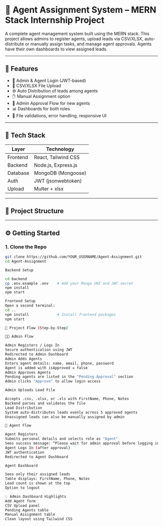 # 👥 Agent Assignment System – MERN Stack Internship Project

A complete agent management system built using the MERN stack. This project allows admins to register agents, upload leads via CSV/XLSX, auto-distribute or manually assign tasks, and manage agent approvals. Agents have their own dashboards to view assigned leads.

---

## 🚀 Features

- 🔐 Admin & Agent Login (JWT-based)
- 🧾 CSV/XLSX File Upload
- ⚙️ Auto Distribution of leads among agents
- ✋ Manual Assignment option
- 👮 Admin Approval Flow for new agents
- 📊 Dashboards for both roles
- 📎 File validations, error handling, responsive UI

---

## 🧱 Tech Stack

| Layer     | Technology          |
|-----------|---------------------|
| Frontend  | React, Tailwind CSS |
| Backend   | Node.js, Express.js |
| Database  | MongoDB (Mongoose)  |
| Auth      | JWT (jsonwebtoken)  |
| Upload    | Multer + xlsx       |

---

## 📁 Project Structure

---

## ⚙️ Getting Started

### 1. Clone the Repo

```bash
git clone https://github.com/YOUR_USERNAME/Agent-Assignment.git
cd Agent-Assignment

Backend Setup

cd backend
cp .env.example .env    # Add your Mongo URI and JWT secret
npm install
npm start

Frontend Setup
Open a second terminal:
cd ..
npm install             # Install frontend packages
npm start

🔄 Project Flow (Step-by-Step)

🧑‍💼 Admin Flow

Admin Registers / Logs In
Secure authentication using JWT
Redirected to Admin Dashboard
Admin Adds Agents
Enters agent details: name, email, phone, password
Agent is added with isApproved = false
Admin Approves Agents
Pending agents are listed in the "Pending Approval" section
Admin clicks "Approve" to allow login access

Admin Uploads Lead File

Accepts .csv, .xlsx, or .xls with FirstName, Phone, Notes
Backend parses and validates the file
Lead Distribution
System auto-distributes leads evenly across 5 approved agents
Unassigned leads can also be manually assigned by admin

🧑 Agent Flow

Agent Registers
Submits personal details and selects role as "Agent"
Sees success message: “Please wait for admin approval before logging in”
Agent Logs In (after approval)
JWT authentication
Redirected to Agent Dashboard

Agent Dashboard

Sees only their assigned leads
Table displays: FirstName, Phone, Notes
Lead count is shown at the top
Option to logout

💡 Admin Dashboard Highlights
Add Agent form
CSV Upload panel
Pending Agents table
Manual Assignment table
Clean layout using Tailwind CSS

